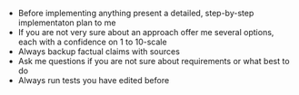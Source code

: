 -   Before implementing anything present a detailed, step-by-step implementaton plan to me
-   If you are not very sure about an approach offer me several options, each with a confidence on 1 to 10-scale
-   Always backup factual claims with sources
-   Ask me questions if you are not sure about requirements or what best to do
-   Always run tests you have edited before
